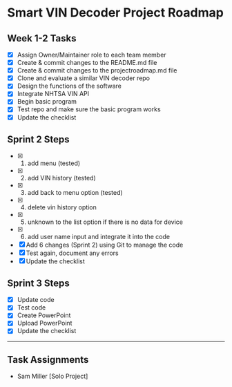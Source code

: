 # Smart VIN Decoder Project Roadmap

## Week 1-2 Tasks
- [x] Assign Owner/Maintainer role to each team member  
- [x] Create & commit changes to the README.md file  
- [x] Create & commit changes to the projectroadmap.md file  
- [x] Clone and evaluate a similar VIN decoder repo  
- [x] Design the functions of the software  
- [x] Integrate NHTSA VIN API  
- [x] Begin basic program  
- [x] Test repo and make sure the basic program works  
- [x] Update the checklist  

## Sprint 2 Steps
- [x] 1) add menu (tested)
- [x] 2) add VIN history (tested)
- [x] 3) add back to menu option (tested)
- [x] 4) delete vin history option
- [x] 5) unknown to the list option if there is no data for device
- [x] 6) add user name input and integrate it into the code
- [x] Add 6 changes (Sprint 2) using Git to manage the code
- [x] Test again, document any errors
- [x] Update the checklist  

## Sprint 3 Steps
- [x] Update code
- [x] Test code
- [x] Create PowerPoint  
- [x] Upload PowerPoint  
- [x] Update the checklist  

---

## Task Assignments
- Sam Miller [Solo Project]  
